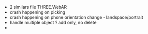 - 2 similars file THREE.WebAR
- crash happening on picking
- crash happening on phone orientation change - landspace/portrait
- handle multiple object ? add only, no delete
- 
